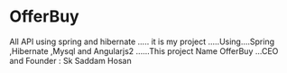# OfferBuy
All API using spring and hibernate ..... it is my project .....Using....Spring ,Hibernate ,Mysql and Angularjs2 ......This project Name OfferBuy ...CEO and Founder : Sk Saddam Hosan
